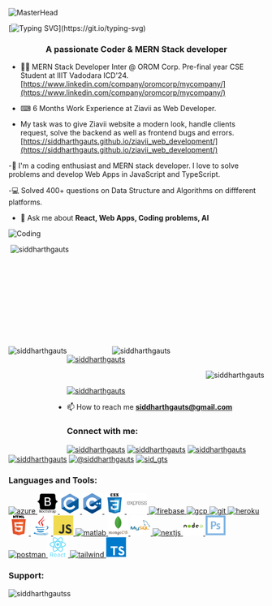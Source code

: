 ![MasterHead](https://dochub.com/siddharthgauts/7vA0q9lw2A0Db2GVPDNOxd/new-sid-jpg?dt=vdsryQpszqGpHAKvy1hb)

[![Typing SVG](https://readme-typing-svg.demolab.com?font=&size=35&pause=5000&width=500&lines=Hi%F0%9F%91%8B+there,+I'm+Siddharth!)](https://git.io/typing-svg)


<h3 align="center">A passionate Coder & MERN Stack developer</h3>

- 🧑‍💻 MERN Stack Developer Inter @ OROM Corp. Pre-final year CSE Student at IIIT Vadodara ICD'24. [https://www.linkedin.com/company/oromcorp/mycompany/](https://www.linkedin.com/company/oromcorp/mycompany/)

- ⌨ 6 Months Work Experience at Ziavii as Web Developer. 
- My task was to give Ziavii website a modern look, handle clients request, solve the backend as well as frontend bugs and errors. [https://siddharthgauts.github.io/ziavii_web_development/](https://siddharthgauts.github.io/ziavii_web_development/)

-🤖 I'm a coding enthusiast and MERN stack developer. I love to solve problems and develop Web Apps in JavaScript and TypeScript.

-💻 Solved 400+ questions on Data Structure and Algorithms on diffferent platforms.

- 💬 Ask me about **React, Web Apps, Coding problems, AI**

<img align="left" alt="Coding" width="400" src="https://i.imgur.com/Gj3MtZq.gif">
<br>
<p><img align="right"  width="500" height="200" src="https://github-readme-streak-stats.herokuapp.com/?user=siddharthgauts&" alt="siddharthgauts" /></p>
<br>
<p><img align="right"  width="300"  src="https://github-readme-stats.vercel.app/api/top-langs?username=siddharthgauts&show_icons=true&locale=en&layout=compact" alt="siddharthgauts" /></p>

<br>
<p>&nbsp;<img align="left" height="200" src="https://github-readme-stats.vercel.app/api?username=siddharthgauts&show_icons=true&locale=en" alt="siddharthgauts" /></p>

<p align="left"> <a href="https://github.com/ryo-ma/github-profile-trophy"><img src="https://github-profile-trophy.vercel.app/?username=siddharthgauts" alt="siddharthgauts" /></a> </p>

<p align="right"> <img src="https://komarev.com/ghpvc/?username=siddharthgauts&label=Profile%20views&color=0e75b6&style=flat" alt="siddharthgauts" /> </p>


<p align="left"> <a href="https://twitter.com/siddharthgauts" target="blank"><img src="https://img.shields.io/twitter/follow/siddharthgauts?logo=twitter&style=for-the-badge" alt="siddharthgauts" /></a> </p>

- 📫 How to reach me **siddharthgauts@gmail.com**

<h3 align="left">Connect with me:</h3>
<p align="left">
<a href="https://dev.to/siddharthgauts" target="blank"><img align="center" src="https://raw.githubusercontent.com/rahuldkjain/github-profile-readme-generator/master/src/images/icons/Social/devto.svg" alt="siddharthgauts" height="30" width="40" /></a>
<a href="https://twitter.com/siddharthgauts" target="blank"><img align="center" src="https://raw.githubusercontent.com/rahuldkjain/github-profile-readme-generator/master/src/images/icons/Social/twitter.svg" alt="siddharthgauts" height="30" width="40" /></a>
<a href="https://linkedin.com/in/siddharthgauts" target="blank"><img align="center" src="https://raw.githubusercontent.com/rahuldkjain/github-profile-readme-generator/master/src/images/icons/Social/linked-in-alt.svg" alt="siddharthgauts" height="30" width="40" /></a>
<a href="https://instagram.com/siddharthgauts" target="blank"><img align="center" src="https://raw.githubusercontent.com/rahuldkjain/github-profile-readme-generator/master/src/images/icons/Social/instagram.svg" alt="siddharthgauts" height="30" width="40" /></a>
<a href="https://medium.com/@siddharthgauts" target="blank"><img align="center" src="https://raw.githubusercontent.com/rahuldkjain/github-profile-readme-generator/master/src/images/icons/Social/medium.svg" alt="@siddharthgauts" height="30" width="40" /></a>
<a href="https://www.leetcode.com/sid_gts" target="blank"><img align="center" src="https://raw.githubusercontent.com/rahuldkjain/github-profile-readme-generator/master/src/images/icons/Social/leet-code.svg" alt="sid_gts" height="30" width="40" /></a>
</p>

<h3 align="left">Languages and Tools:</h3>
<p align="left"> <a href="https://azure.microsoft.com/en-in/" target="_blank" rel="noreferrer"> <img src="https://www.vectorlogo.zone/logos/microsoft_azure/microsoft_azure-icon.svg" alt="azure" width="40" height="40"/> </a> <a href="https://getbootstrap.com" target="_blank" rel="noreferrer"> <img src="https://raw.githubusercontent.com/devicons/devicon/master/icons/bootstrap/bootstrap-plain-wordmark.svg" alt="bootstrap" width="40" height="40"/> </a> <a href="https://www.cprogramming.com/" target="_blank" rel="noreferrer"> <img src="https://raw.githubusercontent.com/devicons/devicon/master/icons/c/c-original.svg" alt="c" width="40" height="40"/> </a> <a href="https://www.w3schools.com/cpp/" target="_blank" rel="noreferrer"> <img src="https://raw.githubusercontent.com/devicons/devicon/master/icons/cplusplus/cplusplus-original.svg" alt="cplusplus" width="40" height="40"/> </a> <a href="https://www.w3schools.com/css/" target="_blank" rel="noreferrer"> <img src="https://raw.githubusercontent.com/devicons/devicon/master/icons/css3/css3-original-wordmark.svg" alt="css3" width="40" height="40"/> </a> <a href="https://expressjs.com" target="_blank" rel="noreferrer"> <img src="https://raw.githubusercontent.com/devicons/devicon/master/icons/express/express-original-wordmark.svg" alt="express" width="40" height="40"/> </a> <a href="https://firebase.google.com/" target="_blank" rel="noreferrer"> <img src="https://www.vectorlogo.zone/logos/firebase/firebase-icon.svg" alt="firebase" width="40" height="40"/> </a> <a href="https://cloud.google.com" target="_blank" rel="noreferrer"> <img src="https://www.vectorlogo.zone/logos/google_cloud/google_cloud-icon.svg" alt="gcp" width="40" height="40"/> </a> <a href="https://git-scm.com/" target="_blank" rel="noreferrer"> <img src="https://www.vectorlogo.zone/logos/git-scm/git-scm-icon.svg" alt="git" width="40" height="40"/> </a> <a href="https://heroku.com" target="_blank" rel="noreferrer"> <img src="https://www.vectorlogo.zone/logos/heroku/heroku-icon.svg" alt="heroku" width="40" height="40"/> </a> <a href="https://www.w3.org/html/" target="_blank" rel="noreferrer"> <img src="https://raw.githubusercontent.com/devicons/devicon/master/icons/html5/html5-original-wordmark.svg" alt="html5" width="40" height="40"/> </a> <a href="https://www.java.com" target="_blank" rel="noreferrer"> <img src="https://raw.githubusercontent.com/devicons/devicon/master/icons/java/java-original.svg" alt="java" width="40" height="40"/> </a> <a href="https://developer.mozilla.org/en-US/docs/Web/JavaScript" target="_blank" rel="noreferrer"> <img src="https://raw.githubusercontent.com/devicons/devicon/master/icons/javascript/javascript-original.svg" alt="javascript" width="40" height="40"/> </a> <a href="https://www.mathworks.com/" target="_blank" rel="noreferrer"> <img src="https://upload.wikimedia.org/wikipedia/commons/2/21/Matlab_Logo.png" alt="matlab" width="40" height="40"/> </a> <a href="https://www.mongodb.com/" target="_blank" rel="noreferrer"> <img src="https://raw.githubusercontent.com/devicons/devicon/master/icons/mongodb/mongodb-original-wordmark.svg" alt="mongodb" width="40" height="40"/> </a> <a href="https://www.mysql.com/" target="_blank" rel="noreferrer"> <img src="https://raw.githubusercontent.com/devicons/devicon/master/icons/mysql/mysql-original-wordmark.svg" alt="mysql" width="40" height="40"/> </a> <a href="https://nextjs.org/" target="_blank" rel="noreferrer"> <img src="https://cdn.worldvectorlogo.com/logos/nextjs-2.svg" alt="nextjs" width="40" height="40"/> </a> <a href="https://nodejs.org" target="_blank" rel="noreferrer"> <img src="https://raw.githubusercontent.com/devicons/devicon/master/icons/nodejs/nodejs-original-wordmark.svg" alt="nodejs" width="40" height="40"/> </a> <a href="https://www.photoshop.com/en" target="_blank" rel="noreferrer"> <img src="https://raw.githubusercontent.com/devicons/devicon/master/icons/photoshop/photoshop-line.svg" alt="photoshop" width="40" height="40"/> </a> <a href="https://postman.com" target="_blank" rel="noreferrer"> <img src="https://www.vectorlogo.zone/logos/getpostman/getpostman-icon.svg" alt="postman" width="40" height="40"/> </a> <a href="https://reactjs.org/" target="_blank" rel="noreferrer"> <img src="https://raw.githubusercontent.com/devicons/devicon/master/icons/react/react-original-wordmark.svg" alt="react" width="40" height="40"/> </a>  <a href="https://tailwindcss.com/" target="_blank" rel="noreferrer"> <img src="https://www.vectorlogo.zone/logos/tailwindcss/tailwindcss-icon.svg" alt="tailwind" width="40" height="40"/> </a> <a href="https://www.typescriptlang.org/" target="_blank" rel="noreferrer"> <img src="https://raw.githubusercontent.com/devicons/devicon/master/icons/typescript/typescript-original.svg" alt="typescript" width="40" height="40"/> </a> </p>

<h3 align="left">Support:</h3>
<p><a href="https://www.buymeacoffee.com/siddharthgautss"> <img align="left" src="https://cdn.buymeacoffee.com/buttons/v2/default-yellow.png" height="50" width="210" alt="siddharthgautss" /></a></p><br><br>





